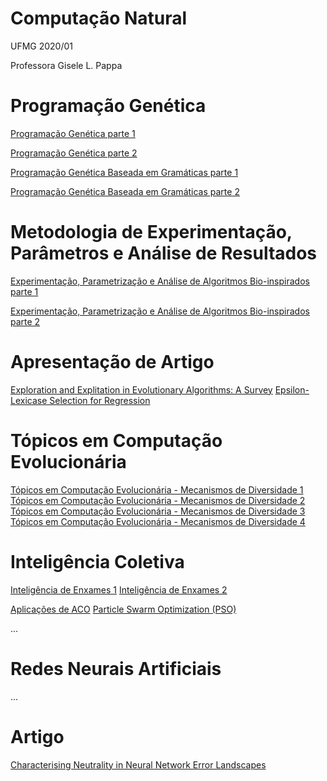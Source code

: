 # Computação Natural

UFMG 2020/01 

Professora Gisele L. Pappa

# Programação Genética

[Programação Genética parte 1](ProgramacaoGenetica_1.md)

[Programação Genética parte 2](ProgramacaoGenetica_2.md)

[Programação Genética Baseada em Gramáticas parte 1](ProgramacaoGenetica_3.md)

[Programação Genética Baseada em Gramáticas parte 2](ProgramacaoGenetica_4.md)

# Metodologia de Experimentação, Parâmetros e Análise de Resultados

[Experimentação, Parametrização e Análise de Algoritmos Bio-inspirados parte 1](Experimentacao_1.md)

[Experimentação, Parametrização e Análise de Algoritmos Bio-inspirados parte 2](Experimentacao_2.md)

# Apresentação de Artigo 

[Exploration and Explitation in Evolutionary Algorithms: A Survey](Artigo01-20-08-2020.md)
[Epsilon-Lexicase Selection for Regression](Artigo02-20-08-2020.md)

# Tópicos em Computação Evolucionária

[Tópicos em Computação Evolucionária - Mecanismos de Diversidade 1](video11.md)
[Tópicos em Computação Evolucionária - Mecanismos de Diversidade 2](video12.md)
[Tópicos em Computação Evolucionária - Mecanismos de Diversidade 3](video13.md)
[Tópicos em Computação Evolucionária - Mecanismos de Diversidade 4](video14.md)

# Inteligência Coletiva

[Inteligência de Enxames 1](video15.md)
[Inteligência de Enxames 2](video16.md)

[Aplicações de ACO](video17.md)
[Particle Swarm Optimization (PSO)](video18.md)

...
# Redes Neurais Artificiais
...


# Artigo 
 
[Characterising Neutrality in Neural Network Error Landscapes](artigo.md)

<!-- Videos

11 - https://www.youtube.com/watch?v=SB9Zlojl5M0&feature=youtu.be&ab_channel=GiselePappa

12 - https://www.youtube.com/watch?v=f-uMjimaWxk&feature=youtu.be&ab_channel=GiselePappa

13 - https://www.youtube.com/watch?v=w6_2vdtQpn0&feature=youtu.be&ab_channel=GiselePappa

14 - https://www.youtube.com/watch?v=n2h3dpvvRCk&feature=youtu.be&ab_channel=GiselePappa
 -->
